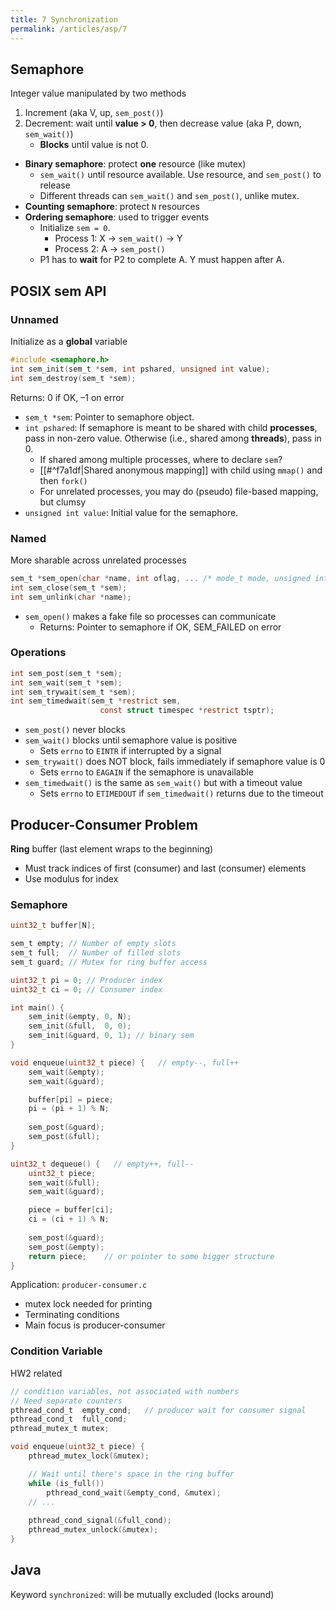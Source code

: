 ```yaml
---
title: 7 Synchronization
permalink: /articles/asp/7
---
```

## Semaphore
Integer value manipulated by two methods
1. Increment (aka V, up, `sem_post()`)
2. Decrement: wait until **value > 0**, then decrease value (aka P, down, `sem_wait()`)
	- **Blocks** until value is not 0.

- **Binary semaphore**: protect **one** resource (like mutex)
	- `sem_wait()` until resource available. Use resource, and `sem_post()` to release
	- Different threads can `sem_wait()` and `sem_post()`, unlike mutex.
- **Counting semaphore**: protect `N` resources
- **Ordering semaphore**: used to trigger events
	- Initialize `sem = 0`.
		- Process 1: X -> `sem_wait()` -> Y
		- Process 2: A -> `sem_post()`
	- P1 has to **wait** for P2 to complete A. Y must happen after A. 

## POSIX sem API
### Unnamed
Initialize as a **global** variable
```c
#include <semaphore.h>
int sem_init(sem_t *sem, int pshared, unsigned int value);
int sem_destroy(sem_t *sem);
```
Returns: 0 if OK, –1 on error
- `sem_t *sem`: Pointer to semaphore object.
- `int pshared`: If semaphore is meant to be shared with child **processes**, pass in non-zero value. Otherwise (i.e., shared among **threads**), pass in 0.
	- If shared among multiple processes, where to declare `sem`?
	- [[#^f7a1df|Shared anonymous mapping]] with child using `mmap()` and then `fork()`
	- For unrelated processes, you may do (pseudo) file-based mapping, but clumsy
- `unsigned int value`: Initial value for the semaphore.

### Named
More sharable across unrelated processes
```c
sem_t *sem_open(char *name, int oflag, ... /* mode_t mode, unsigned int value*/ );
int sem_close(sem_t *sem);
int sem_unlink(char *name);
```
- `sem_open()` makes a fake file so processes can communicate
	- Returns: Pointer to semaphore if OK, SEM_FAILED on error

### Operations
```c
int sem_post(sem_t *sem);
int sem_wait(sem_t *sem);
int sem_trywait(sem_t *sem);
int sem_timedwait(sem_t *restrict sem,
                    const struct timespec *restrict tsptr);
```
- `sem_post()` never blocks
- `sem_wait()` blocks until semaphore value is positive
    - Sets `errno` to `EINTR` if interrupted by a signal
- `sem_trywait()` does NOT block, fails immediately if semaphore value is 0
    - Sets `errno` to `EAGAIN` if the semaphore is unavailable
- `sem_timedwait()` is the same as `sem_wait()` but with a timeout value
    - Sets `errno` to `ETIMEDOUT` if `sem_timedwait()` returns due to the timeout

## Producer-Consumer Problem
**Ring** buffer (last element wraps to the beginning)
- Must track indices of first (consumer) and last (consumer) elements
- Use modulus for index

### Semaphore
```c
uint32_t buffer[N];

sem_t empty; // Number of empty slots
sem_t full;  // Number of filled slots
sem_t guard; // Mutex for ring buffer access

uint32_t pi = 0; // Producer index
uint32_t ci = 0; // Consumer index

int main() {
    sem_init(&empty, 0, N); 
    sem_init(&full,  0, 0);
    sem_init(&guard, 0, 1); // binary sem
}

void enqueue(uint32_t piece) {   // empty--, full++
    sem_wait(&empty);
    sem_wait(&guard);

    buffer[pi] = piece;
    pi = (pi + 1) % N;
    
    sem_post(&guard);
    sem_post(&full);
}

uint32_t dequeue() {   // empty++, full--
    uint32_t piece;
    sem_wait(&full);
    sem_wait(&guard);

    piece = buffer[ci];
    ci = (ci + 1) % N;
    
    sem_post(&guard);
    sem_post(&empty);
    return piece;    // or pointer to some bigger structure
}
```
Application: `producer-consumer.c`
- mutex lock needed for printing
- Terminating conditions
- Main focus is producer-consumer

### Condition Variable
HW2 related
```c
// condition variables, not associated with numbers
// Need separate counters
pthread_cond_t  empty_cond;   // producer wait for consumer signal
pthread_cond_t  full_cond;
pthread_mutex_t mutex;

void enqueue(uint32_t piece) {
    pthread_mutex_lock(&mutex);

    // Wait until there's space in the ring buffer
    while (is_full())
        pthread_cond_wait(&empty_cond, &mutex);
    // ...
    
    pthread_cond_signal(&full_cond);
    pthread_mutex_unlock(&mutex);
}
```

## Java
Keyword `synchronized`: will be mutually excluded (locks around)